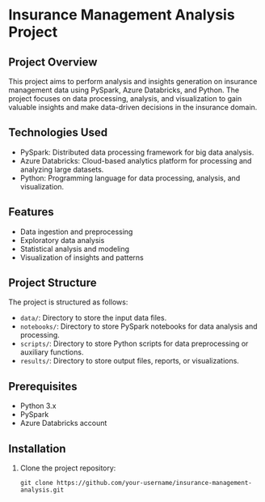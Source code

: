 # Insurance Management Analysis Project

## Project Overview
This project aims to perform analysis and insights generation on insurance management data using PySpark, Azure Databricks, and Python. The project focuses on data processing, analysis, and visualization to gain valuable insights and make data-driven decisions in the insurance domain.

## Technologies Used
- PySpark: Distributed data processing framework for big data analysis.
- Azure Databricks: Cloud-based analytics platform for processing and analyzing large datasets.
- Python: Programming language for data processing, analysis, and visualization.

## Features
- Data ingestion and preprocessing
- Exploratory data analysis
- Statistical analysis and modeling
- Visualization of insights and patterns

## Project Structure
The project is structured as follows:
- `data/`: Directory to store the input data files.
- `notebooks/`: Directory to store PySpark notebooks for data analysis and processing.
- `scripts/`: Directory to store Python scripts for data preprocessing or auxiliary functions.
- `results/`: Directory to store output files, reports, or visualizations.

## Prerequisites
- Python 3.x
- PySpark
- Azure Databricks account

## Installation
1. Clone the project repository:
   ```shell
   git clone https://github.com/your-username/insurance-management-analysis.git
